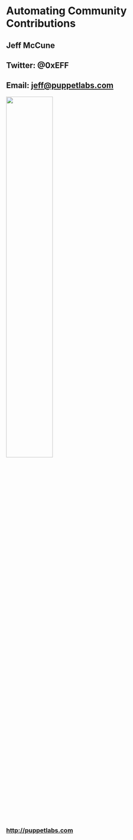 <!SLIDE center>
# Automating Community Contributions
## Jeff McCune
## Twitter: @0xEFF
## Email: jeff@puppetlabs.com

<img align=center width="50%" src="image/_images/PuppetLogo.png">

### **http://puppetlabs.com**
